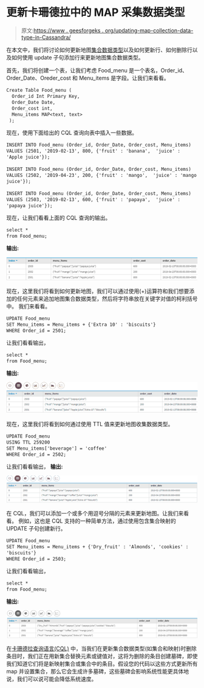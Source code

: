 # 更新卡珊德拉中的 MAP 采集数据类型

> 原文:[https://www . geesforgeks . org/updating-map-collection-data-type-in-Cassandra/](https://www.geeksforgeeks.org/updating-map-collection-data-type-in-cassandra/)

在本文中，我们将讨论如何更新地图[集合数据类型](https://www.geeksforgeeks.org/collection-data-type-in-apache-cassandra/)以及如何更新行、如何删除行以及如何使用 update 子句添加行来更新地图集合数据类型。

首先，我们将创建一个表，让我们考虑 Food_menu 是一个表名，Order_id、Order_Date、Oreder_cost 和 Menu_items 是字段。让我们来看看。

```
Create Table Food_menu (
  Order_id Int Primary Key,
  Order_Date Date,
  Order_cost int,    
  Menu_items MAP<text, text>
 ); 
```

现在，使用下面给出的 CQL 查询向表中插入一些数据。

```
INSERT INTO Food_menu (Order_id, Order_Date, Order_cost, Menu_items)
VALUES (2501, '2019-02-13', 800, {'fruit' : 'banana',  'juice' : 'Apple juice'});

INSERT INTO Food_menu (Order_id, Order_Date, Order_cost, Menu_items)
VALUES (2502, '2019-04-23', 200, {'fruit' : 'mango',  'juice' : 'mango juice'});

INSERT INTO Food_menu (Order_id, Order_Date, Order_cost, Menu_items)
VALUES (2503, '2019-02-13', 600, {'fruit' : 'papaya',  'juice' : 'papaya juice'}); 
```

现在，让我们看看上面的 CQL 查询的输出。

```
select * 
from Food_menu; 
```

**输出:**

![](img/46ff420eb6f1450148b4e8237efe01bc.png)

现在，这里我们将看到如何更新地图，我们可以通过使用(+)运算符和我们想要添加的任何元素来追加地图集合数据类型，然后将字符串放在关键字对值的柯利括号中。
我们来看看。

```
UPDATE Food_menu
SET Menu_items = Menu_items + {'Extra 10' : 'biscuits'} 
WHERE Order_id = 2501; 
```

让我们看看输出，

```
select * 
from Food_menu;
```

**输出:**

![](img/3948793b46d32eb30cecd19aed2c02b6.png)

现在，这里我们将看到如何通过使用 TTL 值来更新地图收集数据类型。

```
UPDATE Food_menu
USING TTL 259200
SET Menu_items['beverage'] = 'coffee' 
WHERE Order_id = 2502; 
```

让我们看看输出，
**输出:**

![](img/088ee2524508ffbcf3a662307978ebd8.png)

在 CQL，我们可以添加一个或多个用逗号分隔的元素来更新地图。让我们来看看。
例如，这也是 CQL 支持的一种简单方法，通过使用包含集合映射的 UPDATE 子句创建新行。

```
UPDATE Food_menu
SET Menu_items = Menu_items + {'Dry_fruit' : 'Almonds', 'cookies' : 'biscuits'} 
WHERE Order_id = 2503; 
```

让我们看看输出，

```
select * 
from Food_menu; 
```

**输出:**

![](img/33448f98b877a6d37dcc243d9d92a52a.png)

在[卡珊德拉查询语言(CQL)](https://www.geeksforgeeks.org/additional-functions-in-cql-cassandra-query-language/) 中，当我们在更新集合数据类型(如集合和映射)时删除条目时，我们正在用新集合替换元素或键值对，这将为删除的条目创建墓碑，即使我们知道它们将是新映射集合或集合中的条目。假设您的代码以这些方式更新所有 map 并设置集合，那么它会生成许多墓碑，这些墓碑会影响系统性能更具体地说，我们可以说可能会降低系统速度。